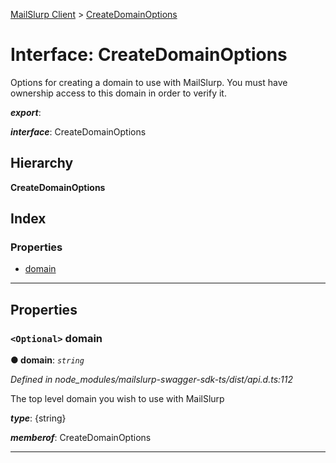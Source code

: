 [MailSlurp Client](../README.md) > [CreateDomainOptions](../interfaces/createdomainoptions.md)

# Interface: CreateDomainOptions

Options for creating a domain to use with MailSlurp. You must have ownership access to this domain in order to verify it.

*__export__*: 

*__interface__*: CreateDomainOptions

## Hierarchy

**CreateDomainOptions**

## Index

### Properties

* [domain](createdomainoptions.md#domain)

---

## Properties

<a id="domain"></a>

### `<Optional>` domain

**● domain**: *`string`*

*Defined in node_modules/mailslurp-swagger-sdk-ts/dist/api.d.ts:112*

The top level domain you wish to use with MailSlurp

*__type__*: {string}

*__memberof__*: CreateDomainOptions

___

